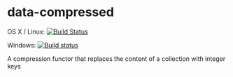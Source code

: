# data-compressed

OS X / Linux: [![Build Status](https://travis-ci.org/literate-unitb/data-compressed.svg?branch=master)](https://travis-ci.org/literate-unitb/data-compressed)

Windows: [![Build status](https://ci.appveyor.com/api/projects/status/wi3ii7hbrg7l2uj4?svg=true)](https://ci.appveyor.com/project/cipher1024/data-compressed)

A compression functor that replaces the content of a collection with integer keys
